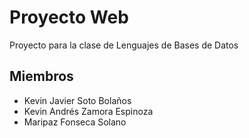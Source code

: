 # Proyecto Web
Proyecto para la clase de Lenguajes de Bases de Datos

## Miembros

- Kevin Javier Soto Bolaños
- Kevin Andrés Zamora Espinoza
- Maripaz Fonseca Solano
